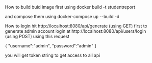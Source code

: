 How to build
buid image first using
docker build -t studentreport

and compose them using
docker-compose up --build -d

How to login
hit http://localhost:8080/api/generate (using GET) first to generate admin account
login at http://localhost:8080/api/users/login (using POST) using this request

{
	"username":"admin",
	"password":"admin"
}

you will get token string to get access to all api
